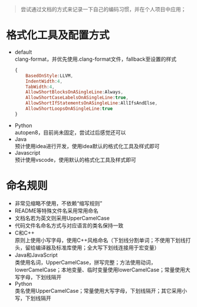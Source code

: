 > 尝试通过文档的方式来记录一下自己的编码习惯，并在个人项目中应用；
# 格式化工具及配置方式
- default  
    clang-format，并优先使用.clang-format文件，fallback至设置的样式
    ```js
    {
        BasedOnStyle:LLVM,
        IndentWidth:4,
        TabWidth:4,
        AllowShortBlocksOnASingleLine:Always,
        AllowShortCaseLabelsOnASingleLine:true,
        AllowShortIfStatementsOnASingleLine:AllIfsAndElse,
        AllowShortLoopsOnASingleLine:true
    }
    ```
- Python  
    autopen8，目前尚未固定，尝试过后感觉还可以
- Java  
    预计使用idea进行开发，使用idea默认的格式化工具及样式即可
- Javascript  
    预计使用vscode，使用默认的格式化工具及样式即可
# 命名规则
- 非常见缩略不使用，不依赖“缩写规则”  
- README等特殊文件名采用常用命名
- 文档名若为英文则采用UpperCamelCase
- 代码文件名命名方式与对应语言的类名保持一致  
- C和C++  
    原则上使用小写字母，使用C++风格命名（下划线分割单词；不使用下划线打头，留给编译器及标准库使用；全大写下划线连接用于宏变量）
- Java和JavaScript  
    类使用名词，UpperCamelCase，拼写完整；方法使用动词，lowerCamelCase；本地变量、临时变量使用lowerCamelCase；常量使用大写字母，下划线隔开
- Python  
    类名使用UpperCamelCase；常量使用大写字母，下划线隔开；其它采用小写，下划线隔开
